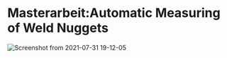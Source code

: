 # Masterarbeit:Automatic Measuring of Weld Nuggets
![Screenshot from 2021-07-31 19-12-05](https://user-images.githubusercontent.com/74857138/127747452-dacf98ea-b8cc-4236-b1b5-1ce8c06e18cb.png)
